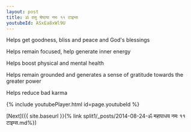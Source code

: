 ```yaml
---
layout: post
title: ॐ वसु श्रेष्ठया नमः ११ टाइम्स
youtubeId: ASxEa8xWl9U
---
```

 
 
Helps get goodness, bliss and peace and God's blessings
 
Helps remain focused, help generate inner energy 
 
Helps boost physical and mental health 
 
Helps remain grounded and generates a sense of gratitude towards the greater power 
 
Helps reduce bad karma
 
 
 
 


{% include youtubePlayer.html id=page.youtubeId %}
 
[Next]({{ site.baseurl }}{% link  split1/_posts/2014-08-24-ॐ महापाधय नमः ११ टाइम्स.md%})
 
